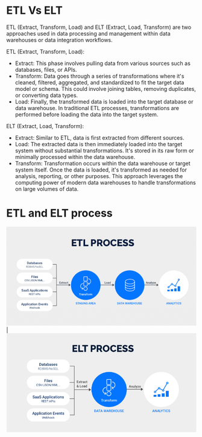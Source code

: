 # ETL Vs ELT


ETL (Extract, Transform, Load) and ELT (Extract, Load, Transform) are two approaches used in data processing and management within data warehouses or data integration workflows.

ETL (Extract, Transform, Load):
- Extract: This phase involves pulling data from various sources such as databases, files, or APIs.
- Transform: Data goes through a series of transformations where it's cleaned, filtered, aggregated, and standardized to fit the target data model or schema. This could involve joining tables, removing duplicates, or converting data types.
- Load: Finally, the transformed data is loaded into the target database or data warehouse. In traditional ETL processes, transformations are performed before loading the data into the target system.

ELT (Extract, Load, Transform):
- Extract: Similar to ETL, data is first extracted from different sources.
- Load: The extracted data is then immediately loaded into the target system without substantial transformations. It's stored in its raw form or minimally processed within the data warehouse.
- Transform: Transformation occurs within the data warehouse or target system itself. Once the data is loaded, it's transformed as needed for analysis, reporting, or other purposes. This approach leverages the computing power of modern data warehouses to handle transformations on large volumes of data.

# ETL and ELT process
<img src="Docs/etlprocess.png">
|
<img src="Docs/eltprocess.png">
